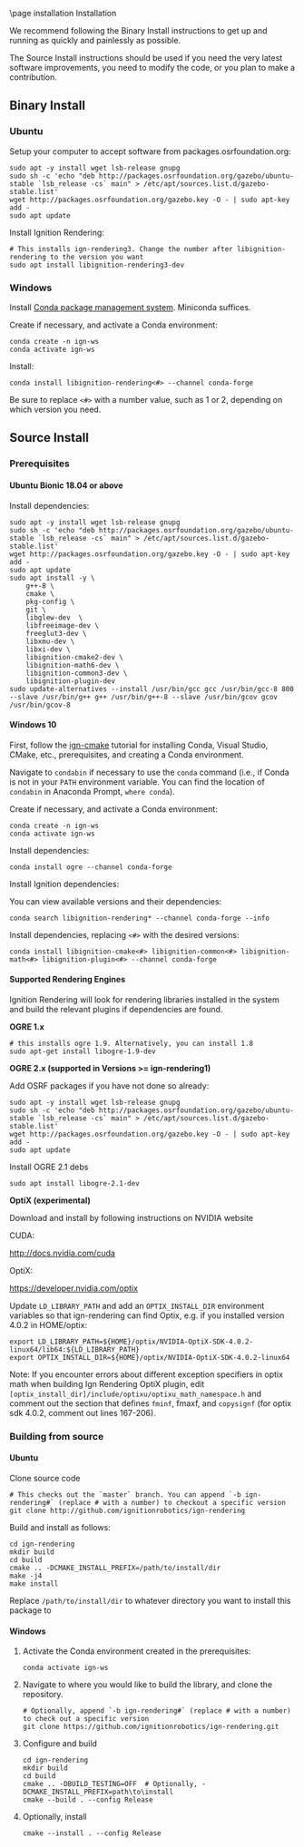 \page installation Installation

We recommend following the Binary Install instructions to get up and running as quickly and painlessly as possible.

The Source Install instructions should be used if you need the very latest software improvements, you need to modify the code, or you plan to make a contribution.

## Binary Install

### Ubuntu

Setup your computer to accept software from packages.osrfoundation.org:

    sudo apt -y install wget lsb-release gnupg
    sudo sh -c 'echo "deb http://packages.osrfoundation.org/gazebo/ubuntu-stable `lsb_release -cs` main" > /etc/apt/sources.list.d/gazebo-stable.list'
    wget http://packages.osrfoundation.org/gazebo.key -O - | sudo apt-key add -
    sudo apt update

Install Ignition Rendering:

    # This installs ign-rendering3. Change the number after libignition-rendering to the version you want
    sudo apt install libignition-rendering3-dev

### Windows

Install [Conda package management system](https://docs.conda.io/projects/conda/en/latest/user-guide/install/download.html).
Miniconda suffices.

Create if necessary, and activate a Conda environment:

```
conda create -n ign-ws
conda activate ign-ws
```

Install:

```
conda install libignition-rendering<#> --channel conda-forge
```

Be sure to replace `<#>` with a number value, such as 1 or 2, depending on
which version you need.

## Source Install

### Prerequisites

#### Ubuntu Bionic 18.04 or above

Install dependencies:

    sudo apt -y install wget lsb-release gnupg
    sudo sh -c 'echo "deb http://packages.osrfoundation.org/gazebo/ubuntu-stable `lsb_release -cs` main" > /etc/apt/sources.list.d/gazebo-stable.list'
    wget http://packages.osrfoundation.org/gazebo.key -O - | sudo apt-key add -
    sudo apt update
    sudo apt install -y \
        g++-8 \
        cmake \
        pkg-config \
        git \
        libglew-dev  \
        libfreeimage-dev \
        freeglut3-dev \
        libxmu-dev \
        libxi-dev \
        libignition-cmake2-dev \
        libignition-math6-dev \
        libignition-common3-dev \
        libignition-plugin-dev
    sudo update-alternatives --install /usr/bin/gcc gcc /usr/bin/gcc-8 800 --slave /usr/bin/g++ g++ /usr/bin/g++-8 --slave /usr/bin/gcov gcov /usr/bin/gcov-8

#### Windows 10

First, follow the [ign-cmake](https://github.com/ignitionrobotics/ign-cmake) tutorial for installing Conda, Visual Studio, CMake, etc., prerequisites, and creating a Conda environment.

Navigate to ``condabin`` if necessary to use the ``conda`` command (i.e., if Conda is not in your `PATH` environment variable. You can find the location of ``condabin`` in Anaconda Prompt, ``where conda``).

Create if necessary, and activate a Conda environment:

```
conda create -n ign-ws
conda activate ign-ws
```

Install dependencies:

```
conda install ogre --channel conda-forge
```

Install Ignition dependencies:

You can view available versions and their dependencies:

```
conda search libignition-rendering* --channel conda-forge --info
```

Install dependencies, replacing `<#>` with the desired versions:

```
conda install libignition-cmake<#> libignition-common<#> libignition-math<#> libignition-plugin<#> --channel conda-forge
```

#### Supported Rendering Engines

Ignition Rendering will look for rendering libraries installed in the system and
build the relevant plugins if dependencies are found.

**OGRE 1.x**

    # this installs ogre 1.9. Alternatively, you can install 1.8
    sudo apt-get install libogre-1.9-dev

**OGRE 2.x (supported in Versions >= ign-rendering1)**

Add OSRF packages if you have not done so already:

    sudo apt -y install wget lsb-release gnupg
    sudo sh -c 'echo "deb http://packages.osrfoundation.org/gazebo/ubuntu-stable `lsb_release -cs` main" > /etc/apt/sources.list.d/gazebo-stable.list'
    wget http://packages.osrfoundation.org/gazebo.key -O - | sudo apt-key add -
    sudo apt update

Install OGRE 2.1 debs

    sudo apt install libogre-2.1-dev

**OptiX (experimental)**

Download and install by following instructions on NVIDIA website

CUDA:

http://docs.nvidia.com/cuda

OptiX:

https://developer.nvidia.com/optix

Update `LD_LIBRARY_PATH` and add an `OPTIX_INSTALL_DIR` environment variables
so that ign-rendering can find Optix, e.g. if you installed version 4.0.2 in HOME/optix:

    export LD_LIBRARY_PATH=${HOME}/optix/NVIDIA-OptiX-SDK-4.0.2-linux64/lib64:${LD_LIBRARY_PATH}
    export OPTIX_INSTALL_DIR=${HOME}/optix/NVIDIA-OptiX-SDK-4.0.2-linux64

Note: If you encounter errors about different exception specifiers in optix math
when building Ign Rendering OptiX plugin, edit
`[optix_install_dir]/include/optixu/optixu_math_namespace.h` and comment
out the section that defines `fminf`, fmaxf, and `copysignf` (for optix
sdk 4.0.2, comment out lines 167-206).

### Building from source

#### Ubuntu

Clone source code

```
# This checks out the `master` branch. You can append `-b ign-rendering#` (replace # with a number) to checkout a specific version
git clone http://github.com/ignitionrobotics/ign-rendering
```

Build and install as follows:

```
cd ign-rendering
mkdir build
cd build
cmake .. -DCMAKE_INSTALL_PREFIX=/path/to/install/dir
make -j4
make install
```

Replace `/path/to/install/dir` to whatever directory you want to install this package to

#### Windows

1. Activate the Conda environment created in the prerequisites:

    ```
    conda activate ign-ws
    ```

1. Navigate to where you would like to build the library, and clone the repository.

    ```
    # Optionally, append `-b ign-rendering#` (replace # with a number) to check out a specific version
    git clone https://github.com/ignitionrobotics/ign-rendering.git
    ```

1. Configure and build

    ```
    cd ign-rendering
    mkdir build
    cd build
    cmake .. -DBUILD_TESTING=OFF  # Optionally, -DCMAKE_INSTALL_PREFIX=path\to\install
    cmake --build . --config Release
    ```

1. Optionally, install

    ```
    cmake --install . --config Release
    ```
